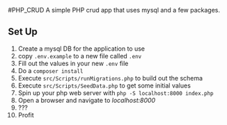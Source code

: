 #PHP_CRUD
A simple PHP crud app that uses mysql and a few packages.

## Set Up

1. Create a mysql DB for the application to use
2. copy `.env.example` to a new file called `.env`
3. Fill out the values in your new `.env` file
4. Do a `composer install`
5. Execute `src/Scripts/runMigrations.php` to build out the schema
6. Execute `src/Scripts/SeedData.php` to get some initial values
7. Spin up your php web server with `php -S localhost:8000 index.php`
8. Open a browser and navigate to *localhost:8000*
9. ???
10. Profit